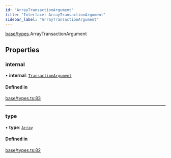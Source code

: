 ```yaml
---
id: "ArrayTransactionArgument"
title: "Interface: ArrayTransactionArgument"
sidebar_label: "ArrayTransactionArgument"
---
```


[base/types](../../../../modules/Base/Types/Types.md).ArrayTransactionArgument

## Properties

### internal

• **internal**: [`TransactionArgument`](../../../../modules/Base/Types/Types.md#transactionargument)

#### Defined in

[base/types.ts:83](https://github.com/PolymeshAssociation/polymesh-sdk/blob/654b99c8d/src/base/types.ts#L83)

___

### type

• **type**: [`Array`](../../../../enums/Base/Types/TransactionArgumentType/TransactionArgumentType.md#array)

#### Defined in

[base/types.ts:82](https://github.com/PolymeshAssociation/polymesh-sdk/blob/654b99c8d/src/base/types.ts#L82)
